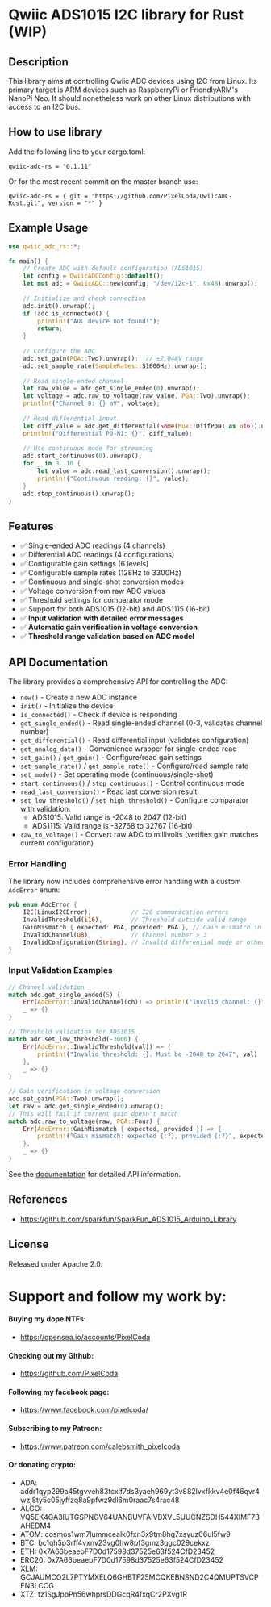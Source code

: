 # Qwiic ADS1015 I2C library for Rust (WIP)

## Description

This library aims at controlling Qwiic ADC devices using I2C from Linux. Its primary target is ARM devices such as RaspberryPi or FriendlyARM's NanoPi Neo. It should nonetheless work on other Linux distributions with access to an I2C bus.

## How to use library

Add the following line to your cargo.toml:
```
qwiic-adc-rs = "0.1.11"
```

Or for the most recent commit on the master branch use:
```
qwiic-adc-rs = { git = "https://github.com/PixelCoda/QwiicADC-Rust.git", version = "*" }
```

## Example Usage

```rust
use qwiic_adc_rs::*;

fn main() {
    // Create ADC with default configuration (ADS1015)
    let config = QwiicADCConfig::default();
    let mut adc = QwiicADC::new(config, "/dev/i2c-1", 0x48).unwrap();
    
    // Initialize and check connection
    adc.init().unwrap();
    if !adc.is_connected() {
        println!("ADC device not found!");
        return;
    }
    
    // Configure the ADC
    adc.set_gain(PGA::Two).unwrap();  // ±2.048V range
    adc.set_sample_rate(SampleRates::S1600Hz).unwrap();
    
    // Read single-ended channel
    let raw_value = adc.get_single_ended(0).unwrap();
    let voltage = adc.raw_to_voltage(raw_value, PGA::Two).unwrap();
    println!("Channel 0: {} mV", voltage);
    
    // Read differential input
    let diff_value = adc.get_differential(Some(Mux::DiffP0N1 as u16)).unwrap();
    println!("Differential P0-N1: {}", diff_value);
    
    // Use continuous mode for streaming
    adc.start_continuous(0).unwrap();
    for _ in 0..10 {
        let value = adc.read_last_conversion().unwrap();
        println!("Continuous reading: {}", value);
    }
    adc.stop_continuous().unwrap();
}
```

## Features

- ✅ Single-ended ADC readings (4 channels)
- ✅ Differential ADC readings (4 configurations)
- ✅ Configurable gain settings (6 levels)
- ✅ Configurable sample rates (128Hz to 3300Hz)
- ✅ Continuous and single-shot conversion modes
- ✅ Voltage conversion from raw ADC values
- ✅ Threshold settings for comparator mode
- ✅ Support for both ADS1015 (12-bit) and ADS1115 (16-bit)
- ✅ **Input validation with detailed error messages**
- ✅ **Automatic gain verification in voltage conversion**
- ✅ **Threshold range validation based on ADC model**

## API Documentation

The library provides a comprehensive API for controlling the ADC:

- `new()` - Create a new ADC instance
- `init()` - Initialize the device
- `is_connected()` - Check if device is responding
- `get_single_ended()` - Read single-ended channel (0-3, validates channel number)
- `get_differential()` - Read differential input (validates configuration)
- `get_analog_data()` - Convenience wrapper for single-ended read
- `set_gain()` / `get_gain()` - Configure/read gain settings
- `set_sample_rate()` / `get_sample_rate()` - Configure/read sample rate
- `set_mode()` - Set operating mode (continuous/single-shot)
- `start_continuous()` / `stop_continuous()` - Control continuous mode
- `read_last_conversion()` - Read last conversion result
- `set_low_threshold()` / `set_high_threshold()` - Configure comparator with validation:
  - ADS1015: Valid range is -2048 to 2047 (12-bit)
  - ADS1115: Valid range is -32768 to 32767 (16-bit)
- `raw_to_voltage()` - Convert raw ADC to millivolts (verifies gain matches current configuration)

### Error Handling

The library now includes comprehensive error handling with a custom `AdcError` enum:

```rust
pub enum AdcError {
    I2C(LinuxI2CError),           // I2C communication errors
    InvalidThreshold(i16),        // Threshold outside valid range
    GainMismatch { expected: PGA, provided: PGA }, // Gain mismatch in voltage conversion
    InvalidChannel(u8),           // Channel number > 3
    InvalidConfiguration(String), // Invalid differential mode or other config
}
```

### Input Validation Examples

```rust
// Channel validation
match adc.get_single_ended(5) {
    Err(AdcError::InvalidChannel(ch)) => println!("Invalid channel: {}", ch),
    _ => {}
}

// Threshold validation for ADS1015
match adc.set_low_threshold(-3000) {
    Err(AdcError::InvalidThreshold(val)) => {
        println!("Invalid threshold: {}. Must be -2048 to 2047", val)
    },
    _ => {}
}

// Gain verification in voltage conversion
adc.set_gain(PGA::Two).unwrap();
let raw = adc.get_single_ended(0).unwrap();
// This will fail if current gain doesn't match
match adc.raw_to_voltage(raw, PGA::Four) {
    Err(AdcError::GainMismatch { expected, provided }) => {
        println!("Gain mismatch: expected {:?}, provided {:?}", expected, provided)
    },
    _ => {}
}
```

See the [documentation](https://docs.rs/qwiic-adc-rs) for detailed API information.


## References

* https://github.com/sparkfun/SparkFun_ADS1015_Arduino_Library

## License

Released under Apache 2.0.

# Support and follow my work by:

#### Buying my dope NTFs:
 * https://opensea.io/accounts/PixelCoda

#### Checking out my Github:
 * https://github.com/PixelCoda

#### Following my facebook page:
 * https://www.facebook.com/pixelcoda/

#### Subscribing to my Patreon:
 * https://www.patreon.com/calebsmith_pixelcoda

#### Or donating crypto:
 * ADA: addr1qyp299a45tgvveh83tcxlf7ds3yaeh969yt3v882lvxfkkv4e0f46qvr4wzj8ty5c05jyffzq8a9pfwz9dl6m0raac7s4rac48
 * ALGO: VQ5EK4GA3IUTGSPNGV64UANBUVFAIVBXVL5UUCNZSDH544XIMF7BAHEDM4
 * ATOM: cosmos1wm7lummcealk0fxn3x9tm8hg7xsyuz06ul5fw9
 * BTC: bc1qh5p3rff4vxnv23vg0hw8pf3gmz3qgc029cekxz
 * ETH: 0x7A66beaebF7D0d17598d37525e63f524CfD23452
 * ERC20: 0x7A66beaebF7D0d17598d37525e63f524CfD23452
 * XLM: GCJAUMCO2L7PTYMXELQ6GHBTF25MCQKEBNSND2C4QMUPTSVCPEN3LCOG
 * XTZ: tz1SgJppPn56whprsDDGcqR4fxqCr2PXvg1R
